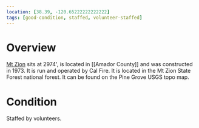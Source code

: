 ```yaml
---
location: [38.39, -120.65222222222222]
tags: [good-condition, staffed, volunteer-staffed]
---
```


# Overview

[Mt Zion](http://www.peakbagging.com/CALookoutPhotos/MtZion.html) sits at 2974', is located in [[Amador County]] and was constructed in 1973. It is run and operated by Cal Fire. It is located in the Mt Zion State Forest national forest. It can be found on the Pine Grove USGS topo map.

# Condition

Staffed by volunteers.